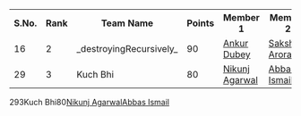 <table>
  <tr>
  <th>S.No.</th><th>Rank</th><th>Team Name</th><th>Points</th><th>Member 1</th><th>Member 2</th><th>Member 3</th>
  </tr>
  <tr>
    <td>16</td><td>2</td><td>_destroyingRecursively_</td><td>90</td><td><a href = "https://github.com/ankurdubey521">Ankur Dubey</a></td><td><a href = "https://github.com/saksham20189575">Saksham Arora</a></td><td></td>
  </tr>
  <tr>
    <td>29</td><td>3</td><td>Kuch Bhi</td><td>80</td><td><a href = "https://github.com/nikunjagarwal321">Nikunj Agarwal</a></td><td><a href = "https://github.com/abbas5253">Abbas Ismail</td><td></td>
  </tr>
 </table>


 <td>29</td><td>3</td><td>Kuch Bhi</td><td>80</td><td><a href = "https://github.com/nikunjagarwal321">Nikunj Agarwal</a></td><td><a href = "https://github.com/abbas5253">Abbas Ismail</td><td></td>
